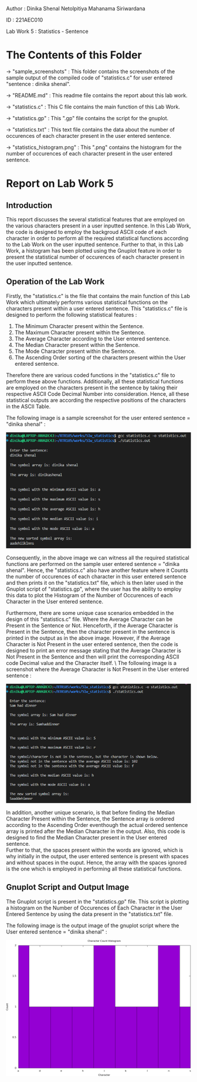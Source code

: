 Author : Dinika Shenal Netolpitiya Mahanama Siriwardana

ID : 221AEC010

Lab Work 5 : Statistics - Sentence

# The Contents of this Folder

-> "sample_screenshots" : This folder contains the screenshots of the sample output of the compiled code of "statistics.c" for user entered "sentence : dinika shenal".

-> "README.md" : This readme file contains the report about this lab work.

-> "statistics.c" : This C file contains the main function of this Lab Work.

-> "statistics.gp" : This ".gp" file contains the script for the gnuplot.

-> "statistics.txt" : This text file contains the data about the number of occurences of each character present in the user entered sentence.

-> "statistics_histogram.png" : This ".png" contains the histogram for the number of occurences of each character present in the user entered sentence.

# Report on Lab Work 5

## Introduction

This report discusses the several statistical features that are employed on the various characters present in a user inputted sentence. In this Lab Work, the code is designed to employ the backgroud ASCII code of each character in order to perform all the required statistical functions according to the Lab Work on the user inputted sentence. Further to that, in this Lab Work, a histogram has been plotted using the Gnuplot feature in order to present the statistical number of occurences of each character present in the user inputted sentence.

## Operation of the Lab Work

Firstly, the "statistics.c" is the file that contains the main function of this Lab Work which ultimately performs various statistical functions on the characters present within a user entered sentence. This "statistics.c" file is designed to perform the following statistical features :

   1) The Minimum Character present within the Sentence. 
   2) The Maximum Character present within the Sentence. 
   3) The Average Character according to the User entered sentence. 
   4) The Median Character present within the Sentence. 
   5) The Mode Character present within the Sentence. 
   6) The Ascending Order sorting of the characters present within the User entered sentence. 
                       
Therefore there are various coded functions in the "statistics.c" file to perform these above functions. Additionally, all these statistical functions are employed on the characters present in the sentence by taking their respective ASCII Code Decimal Number into consideration. Hence, all these statistical outputs are according the respective positions of the characters in the ASCII Table.

The following image is a sample screenshot for the user entered sentence = "dinika shenal" :

![](sample_screenshots/final_output.png)

Consequently, in the above image we can witness all the required statistical functions are performed on the sample user entered sentence = "dinika shenal". Hence, the "statistics.c" also have another feature where it Counts the number of occurences of each character in this user entered sentence and then prints it on the "statistics.txt" file, which is then later used in the Gnuplot script of "statistics.gp", where the user has the ability to employ this data to plot the Histogram of the Number of Occurences of each Character in the User entered sentence.

Furthermore, there are some unique case scenarios embedded in the design of this "statistics.c" file. Where the Average Character can be Present in the Sentence or Not. Henceforth, if the Average Character is Present in the Sentence, then the character present in the sentence is printed in the output as in the above image. However, if the Average Character is Not Present in the user entered sentence, then the code is designed to print an error message stating that the Average Character is Not Present in the Sentence and then will print the corresponding ASCII code Decimal value and the Character itself. \ 
The following image is a screenshot where the Average Character is Not Present in the User entered sentence : 

![](sample_screenshots/not_in_array.png)

In addition, another unique scenario, is that before finding the Median Character Present within the Sentence, the Sentence array is ordered according to the Ascending Order eventhough the actual ordered sentence array is printed after the Median Character in the output. Also, this code is designed to find the Median Character present in the User entered sentence. \
Further to that, the spaces present within the words are ignored, which is why initially in the output, the user entered sentence is present with spaces and without spaces in the ouput. Hence, the array with the spaces ignored is the one which is employed in performing all these statistical functions.

## Gnuplot Script and Output Image

The Gnuplot script is present in the "statistics.gp" file. This script is plotting a histogram on the Number of Occurences of Each Character in the User Entered Sentence by using the data present in the "statistics.txt" file. 

The following image is the output image of the gnuplot script where the User entered sentence = "dinika shenal" :

![](statistics_histogram.png)
